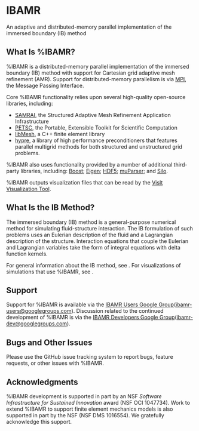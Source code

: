 IBAMR
=====

An adaptive and distributed-memory parallel implementation of the immersed boundary (IB) method

What Is %IBAMR?
--------------

%IBAMR is a distributed-memory parallel implementation of the immersed boundary (IB) method with support for Cartesian grid adaptive mesh refinement (AMR).  Support for distributed-memory parallelism is via <a href="http://www.mcs.anl.gov/research/projects/mpi" target="_blank">MPI</a>, the Message Passing Interface.

Core %IBAMR functionality relies upon several high-quality open-source libraries, including:
 * <a href="https://computation-rnd.llnl.gov/SAMRAI" target="_blank">SAMRAI</a>, the Structured Adaptive Mesh Refinement Application Infrastructure
 * <a href="http://www.mcs.anl.gov/petsc" target="_blank">PETSC</a>, the Portable, Extensible Toolkit for Scientific Computation
 * <a href="http://libmesh.sourceforge.net" target="_blank">libMesh</a>, a C++ finite element library
 * <a href="http://computation.llnl.gov/casc/linear_solvers/sls_hypre.html" target="_blank">hypre</a>, a library of high performance preconditioners that features parallel multigrid methods for both structured and unstructured grid problems.

%IBAMR also uses functionality provided by a number of additional third-party libraries, including: <a href="http://www.boost.org" target="_blank">Boost</a>; <a href="http://eigen.tuxfamily.org/index.php" target="_blank">Eigen</a>; <a href="http://www.hdfgroup.org/HDF5" target="_blank">HDF5</a>; <a href="http://muparser.beltoforion.de" target="_blank">muParser</a>; and <a href="https://wci.llnl.gov/codes/silo" target="_blank">Silo</a>.

%IBAMR outputs visualization files that can be read by the <a href="https://wci.llnl.gov/codes/visit" target="_blank">VisIt Visualization Tool</a>.

What Is the IB Method?
----------------------

The immersed boundary (IB) method is a general-purpose numerical method for simulating fluid-structure interaction.  The IB formulation of such problems uses an Eulerian description of the fluid and a Lagrangian description of the structure.  Interaction equations that couple the Eulerian and Lagrangian variables take the form of integral equations with delta function kernels.

For general information about the IB method, see <a href="http://math.nyu.edu/faculty/peskin" target="_blank"></a>.  For visualizations of simulations that use %IBAMR, see <a href="http://cims.nyu.edu/~griffith" target="_blank"></a>.


Support
-------

Support for %IBAMR is available via the <a href="https://groups.google.com/forum/#!forum/ibamr-users" target="_blank">IBAMR Users Google Group</a>(ibamr-users@googlegroups.com).  Discussion related to the continued development of %IBAMR is via the <a href="http://groups.google.com/group/ibamr-dev" target="_blank">IBAMR Developers Google Group</a>(ibamr-dev@googlegroups.com). 

Bugs and Other Issues
---------------------

Please use the GitHub issue tracking system to report bugs, feature requests, or
 other issues with %IBAMR.

Acknowledgments
---------------

%IBAMR development is supported in part by an NSF <i>Software Infrastructure for Sustained Innovation</i> award (NSF OCI 1047734).  Work to extend %IBAMR to support finite element mechanics models is also supported in part by the NSF (NSF DMS 1016554).  We gratefully acknowledge this support.

